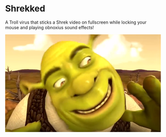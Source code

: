 # Shrekked
A Troll virus that sticks a Shrek video on fullscreen while locking your mouse and playing obnoxius sound effects!

<p style="text-align:center;"><img src="https://github.com/astrocore-team/Shrekked/blob/main/Assets/shrek.png?raw=true" alt="Logo"></p>
